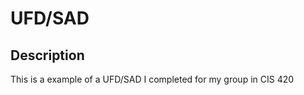 <h1>UFD/SAD</h1>

<h2>Description</h2>
This is a example of a UFD/SAD I completed for my group in CIS 420
<br />




<p align="center">
 <br/>
<img src="https://i.imgur.com/wsK39VR.png" alt="/>
